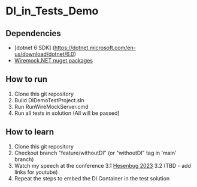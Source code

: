 # DI_in_Tests_Demo

## Dependencies
- [dotnet 6 SDK] (https://dotnet.microsoft.com/en-us/download/dotnet/6.0)
- [Wiremock.NET nuget packages](https://github.com/WireMock-Net/WireMock.Net)

## How to run
1. Clone this git repository
2. Build DIDemoTestProject.sln
3. Run RunWireMockServer.cmd
4. Run all tests in solution (All will be passed)

## How to learn
1. Clone this git repository
2. Checkout branch "feature/withoutDI" (or "withoutDI" tag in 'main' branch)
3. Watch my speech at the conference
  3.1 [Hesenbug 2023](https://heisenbug.ru/talks/8548145422db42068b64f30649349a82/)
  3.2 (TBD - add links for youtube)
4. Repeat the steps to embed the DI Container in the test solution
